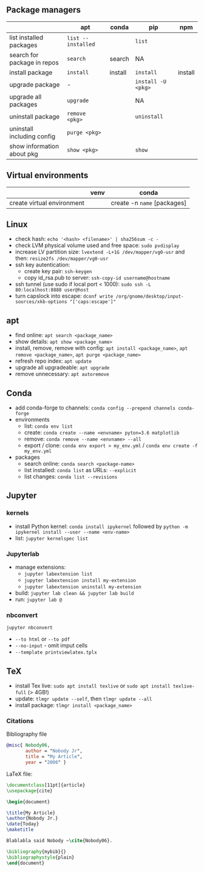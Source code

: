 ## Package managers
|                             | apt                | conda  | pip                | npm   |
| ---                         | ---                | ---    | ---                | ---   |
| list installed packages     | `list --installed` |        | `list`             |       |
| search for package in repos | `search`           | search | NA                 |       |
| install package             | `install`          | install| `install`          |install|
| upgrade package             | -                  |        | `install -U <pkg>` |       |
| upgrade all packages        | `upgrade`          |        | NA                 |       |
| uninstall package           | `remove <pkg>`     |        | `uninstall`        |       | 
| uninstall including config  | `purge <pkg>`      |        |                    |       |
| show information about pkg  | `show <pkg>`       |        | `show`             |       |


## Virtual environments
|                             | venv               | conda
| ---                         | ---                | ---                       |
| create virtual environment  |                    |create -n `name` [packages]|


## Linux
- check hash: `echo '<hash> <filename>' | sha256sum -c -`
- check LVM physical volume used and free space: `sudo pvdisplay`
- increase LV partition size: `lvextend -L+1G /dev/mapper/vg0-usr` and then: `resize2fs /dev/mapper/vg0-usr`
- ssh key autentication:
  - create key pair: `ssh-keygen`
  - copy id_rsa.pub to server: `ssh-copy-id username@hostname`
- ssh tunnel (use sudo if local port < 1000): `sudo ssh -L 80:localhost:8888 user@host`
- turn capslock into escape: `dconf write /org/gnome/desktop/input-sources/xkb-options "['caps:escape']"`

## apt
- find online: `apt search <package_name>`
- show details: `apt show <package_name>`
- install, remove, remove with config: `apt install <package_name>`, `apt remove <package_name>`, `apt purge <package_name>`
- refresh repo index: `apt update`
- upgrade all upgradeable: `apt upgrade`
- remove unnecessary: `apt autoremove`

## Conda
- add conda-forge to channels: `conda config --prepend channels conda-forge`
- environments
  - list: `conda env list`
  - create: `conda create --name <envname> pyton=3.6 matplotlib`
  - remove: `conda remove --name <envname> --all`
  - export / clone: `conda env export > my_env.yml` / `conda env create -f my_env.yml`
- packages
  - search online: `conda search <package-name>`
  - list installed: `conda list` as URLs: `--explicit`
  - list changes: `conda list --revisions`

## Jupyter
### kernels
- install Python kernel: `conda install ipykernel` followed by `python -m ipykernel install --user --name <env-name>`
- list: `jupyter kernelspec list`

### Jupyterlab
- manage extensions:
  - `jupyter labextension list`
  - `jupyter labextension install my-extension`
  - `jupyter labextension uninstall my-extension`
- build: `jupyter lab clean && jupyter lab build`
- run: `jupyter lab @`

### nbconvert
`jupyter nbconvert`
- `--to html` or `--to pdf`
- `--no-input` - omit imput cells
- `--template printviewlatex.tplx`
## TeX
- install Tex live: `sudo apt install texlive` or `sudo apt install texlive-full` (> 4GB!)
- update: `tlmgr update --self`, then `tlmgr update --all`
- install package: `tlmgr install <package_name>`
### Citations
Bibliography file
```bibtex
@misc{ Nobody06,
       author = "Nobody Jr",
       title = "My Article",
       year = "2006" }
```
LaTeX file:
```latex
\documentclass[11pt]{article}
\usepackage{cite}

\begin{document}

\title{My Article}
\author{Nobody Jr.}
\date{Today}
\maketitle

Blablabla said Nobody ~\cite{Nobody06}.

\bibliography{mybib}{}
\bibliographystyle{plain}
\end{document}
```




